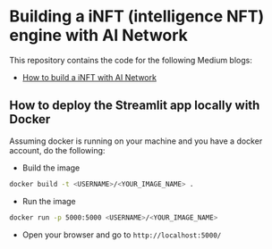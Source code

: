 # Building a iNFT (intelligence NFT) engine with AI Network
This repository contains the code for the following Medium blogs:
- [How to build a iNFT with AI Network](https://ainetwork.ai)


## How to deploy the Streamlit app locally with Docker ##
Assuming docker is running on your machine and you have a docker account, do the following:
- Build the image

``` bash
docker build -t <USERNAME>/<YOUR_IMAGE_NAME> .
```

- Run the image

``` bash
docker run -p 5000:5000 <USERNAME>/<YOUR_IMAGE_NAME>
```

- Open your browser and go to `http://localhost:5000/`
